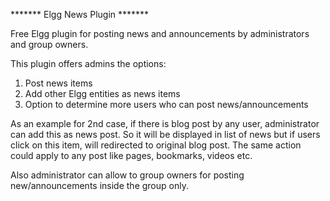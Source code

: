 ******* Elgg News Plugin *******

Free Elgg plugin for posting news and announcements by administrators and group owners.

This plugin offers admins the options:
1. Post news items
2. Add other Elgg entities as news items
3. Option to determine more users who can post news/announcements

As an example for 2nd case, if there is blog post by any user, administrator can add this as news post. So it will be displayed in list of news but if users click on this item, will redirected to original blog post. The same action could apply to any post like pages, bookmarks, videos etc. 

Also administrator can allow to group owners for posting new/announcements inside the group only.




